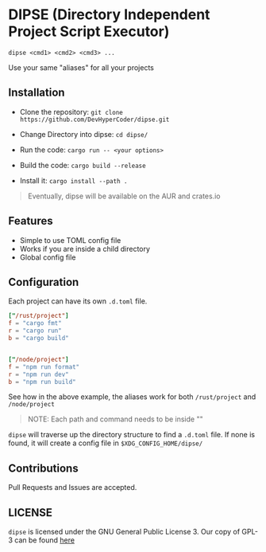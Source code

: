 # DIPSE (Directory Independent Project Script Executor)

`dipse <cmd1> <cmd2> <cmd3> ...`

Use your same "aliases" for all your projects

## Installation

- Clone the repository: `git clone https://github.com/DevHyperCoder/dipse.git`
- Change Directory into dipse: `cd dipse/`

- Run the code: `cargo run -- <your options>`
- Build the code: `cargo build --release`
- Install it: `cargo install --path .`

> Eventually, dipse will be available on the AUR and crates.io
## Features

- Simple to use TOML config file
- Works if you are inside a child directory
- Global config file

## Configuration

Each project can have its own `.d.toml` file.

```toml
["/rust/project"]
f = "cargo fmt"
r = "cargo run"
b = "cargo build"


["/node/project"]
f = "npm run format"
r = "npm run dev"
b = "npm run build"
```

See how in the above example, the aliases work for both `/rust/project` and `/node/project`

> NOTE: Each path and command needs to be inside ""

`dipse` will traverse up the directory structure to find a `.d.toml` file. If none is found, it will create a config file in `$XDG_CONFIG_HOME/dipse/`

## Contributions

Pull Requests and Issues are accepted.

## LICENSE

`dipse` is licensed under the GNU General Public License 3. Our copy of
GPL-3 can be found [here](./LICENSE)
